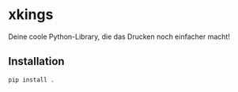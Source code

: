 # xkings

Deine coole Python-Library, die das Drucken noch einfacher macht!

## Installation

```bash
pip install .
